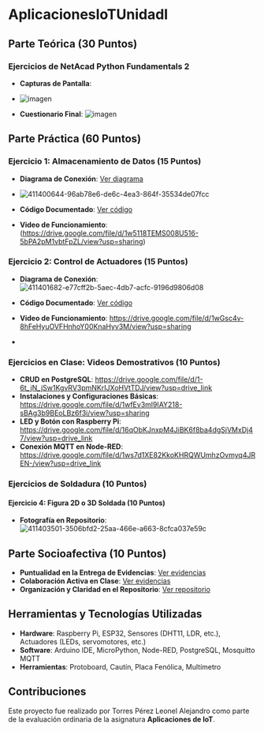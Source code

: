 # AplicacionesIoTUnidadI
## Parte Teórica (30 Puntos)
### Ejercicios de NetAcad Python Fundamentals 2
- **Capturas de Pantalla**: 
- ![imagen](https://github.com/user-attachments/assets/a6703a57-4890-4484-b85f-3444d5bb29b2)

- **Cuestionario Final**: 
![imagen](https://github.com/user-attachments/assets/b9745aea-9b16-4a94-bd23-6232c57a5e27)

## Parte Práctica (60 Puntos)
### Ejercicio 1: Almacenamiento de Datos (15 Puntos)
- **Diagrama de Conexión**: [Ver diagrama](/proyectos/ejercicio_1_almacenamiento_datos/diagramas)
- ![411400644-96ab78e6-de6c-4ea3-864f-35534de07fcc](https://github.com/user-attachments/assets/bb41f19c-be00-474f-937e-35b03930f76d)

- **Código Documentado**: [Ver código](/proyectos/ejercicio_1_almacenamiento_datos/codigo)
- **Video de Funcionamiento**: (https://drive.google.com/file/d/1w5118TEMS008U516-5bPA2pM1vbtFpZL/view?usp=sharing)

### Ejercicio 2: Control de Actuadores (15 Puntos)
- **Diagrama de Conexión**: ![411401682-e77cff2b-5aec-4db7-acfc-9196d9806d08](https://github.com/user-attachments/assets/8f06b017-6aea-418d-8cd0-7d6a96640872)

- **Código Documentado**: [Ver código](/proyectos/ejercicio_2_control_actuadores/codigo)
- **Video de Funcionamiento**: https://drive.google.com/file/d/1wGsc4v-8hFeHyuOVFHnhoY00KnaHyv3M/view?usp=sharing
- 

### Ejercicios en Clase: Videos Demostrativos (10 Puntos)
- **CRUD en PostgreSQL**: https://drive.google.com/file/d/1-6t_jN_jSw1KgvRV3pmNKrIJXoHVtTDJ/view?usp=drive_link
- **Instalaciones y Configuraciones Básicas**: https://drive.google.com/file/d/1wfEv3ml9IAY218-sBAg3b9BEoLBz6f3i/view?usp=sharing
- **LED y Botón con Raspberry Pi**: https://drive.google.com/file/d/16qObKJnxpM4JiBK6f8ba4dgSjVMxDj47/view?usp=drive_link
- **Conexión MQTT en Node-RED**: https://drive.google.com/file/d/1ws7d1XE82KkoKHRQWUmhzOvmyq4JREN-/view?usp=drive_link

### Ejercicios de Soldadura (10 Puntos)

#### Ejercicio 4: Figura 2D o 3D Soldada (10 Puntos)

- **Fotografía en Repositorio**:![411403501-3506bfd2-25aa-466e-a663-8cfca037e59c](https://github.com/user-attachments/assets/03c14931-afca-4f22-805a-3491832b36c2)

## Parte Socioafectiva (10 Puntos)
- **Puntualidad en la Entrega de Evidencias**: [Ver evidencias](#)
- **Colaboración Activa en Clase**: [Ver evidencias](#)
- **Organización y Claridad en el Repositorio**: [Ver repositorio](#)

## Herramientas y Tecnologías Utilizadas
- **Hardware**: Raspberry Pi, ESP32, Sensores (DHT11, LDR, etc.), Actuadores (LEDs, servomotores, etc.)
- **Software**: Arduino IDE, MicroPython, Node-RED, PostgreSQL, Mosquitto MQTT
- **Herramientas**: Protoboard, Cautín, Placa Fenólica, Multímetro

## Contribuciones
Este proyecto fue realizado por Torres Pérez Leonel Alejandro  como parte de la evaluación ordinaria de la asignatura **Aplicaciones de IoT**.

